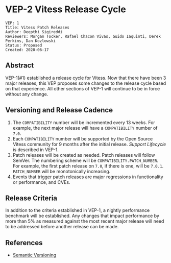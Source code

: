 # VEP-2 Vitess Release Cycle

```
VEP: 1
Title: Vitess Patch Releases
Author: Deepthi Sigireddi
Reviewers: Morgan Tocker, Rafael Chacon Vivas, Guido Iaquinti, Derek Perkins, Dan Kozlowski
Status: Proposed
Created: 2020-06-17
```

## Abstract

VEP-1(#1) established a release cycle for Vitess. Now that there have been 3 major releases, this VEP proposes some changes to the release cycle based on that experience.
All other sections of VEP-1 will continue to be in force without any change.

## Versioning and Release Cadence

1. The `COMPATIBILITY` number will be incremented every 13 weeks. For example, the next major release will have a `COMPATIBILITY` number of `7.0`.
2. Each `COMPATIBILITY` number will be supported by the Open Source Vitess community for 9 months after the initial release. _Support Lifecycle_ is described in VEP-1.
3. Patch releases will be created as needed. Patch releases will follow SemVer. The numbering scheme will be `COMPATIBILITY.PATCH_NUMBER`. For example, the first patch release on `7.0`, if there is one, will be `7.0.1`. `PATCH_NUMBER` will be monotonically increasing.
4. Events that trigger patch releases are major regressions in functionality or performance, and CVEs.

## Release Criteria

In addition to the criteria established in VEP-1, a nightly performance benchmark will be established. Any changes that impact performance by more than 5% as measured against the most recent major release will need to be addressed before another release can be made.

## References

* [Semantic Versioning](https://semver.org/)






